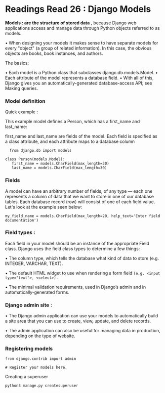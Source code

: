 # Readings Read 26 : Django Models 

**Models  : are the structure of stored data** , because  Django web applications access and manage data through Python objects referred to as models.  






• When designing your models it makes sense to have separate models for every "object"
(a group of related information). In this case, the obvious objects are books, book instances, and authors.

The basics:

• Each model is a Python class that subclasses django.db.models.Model.
• Each attribute of the model represents a database field.
• With all of this, Django gives you an automatically-generated database-access API; see Making queries.

### Model definition
Quick example :

This example model defines a Person, which has a first_name and last_name:

first_name and last_name are fields of the model. Each field is specified as a class attribute, and each attribute maps to a database column


      from django.db import models

    class Person(models.Model):
       first_name = models.CharField(max_length=30)
       last_name = models.CharField(max_length=30)  
       
       
### Fields
A model can have an arbitrary number of fields, of any type — each one represents a column of data that we want to store in one of our
database tables. Each database record (row) will consist of one of each field value. Let's look at the example seen below:
```
my_field_name = models.CharField(max_length=20, help_text='Enter field documentation')
```
### Field types : 

Each field in your model should be an instance of the appropriate Field class. Django uses the field class types to determine a few things:

• The column type, which tells the database what kind of data to store (e.g. INTEGER, VARCHAR, TEXT).

• The default HTML widget to use when rendering a form field `(e.g. <input type="text">, <select>).`
  
• The minimal validation requirements, used in Django’s admin and in automatically-generated forms. 
         
### Django admin site :  

 • The Django admin application can use your models to automatically build a site area that you can use 
  to create, view, update, and delete records. 
  
  • The admin application can also be useful for managing data in production, depending on the type of website.
  
 ### Registering models 
 ```
 from django.contrib import admin

# Register your models here.

 ```
 
 Creating a superuser
 ```
 python3 manage.py createsuperuser

 ```
